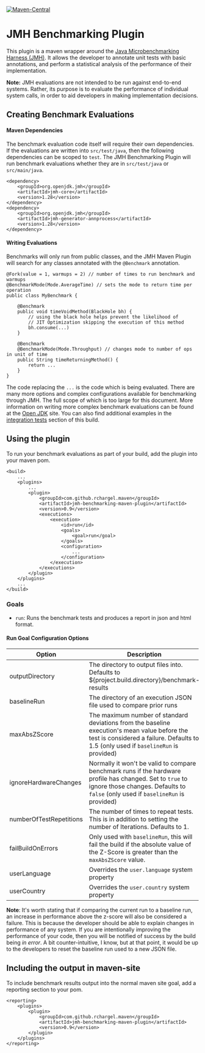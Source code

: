 [![Maven-Central](https://img.shields.io/maven-central/v/com.github.rchargel.maven/jmh-benchmarking-maven-plugin.svg)](https://search.maven.org/search?q=g%3Acom.github.rchargel.maven)

# JMH Benchmarking Plugin

This plugin is a maven wrapper around the 
[Java Microbenchmarking Harness (JMH)](https://openjdk.java.net/projects/code-tools/jmh/). It 
allows the developer to annotate unit tests with basic annotations, and perform a 
statistical analysis of the performance of their implementation. 

**Note:** JMH evaluations are not intended to be run against end-to-end systems. Rather, its
purpose is to evaluate the performance of individual system calls, in order to aid 
developers in making implementation decisions.

## Creating Benchmark Evaluations

#### Maven Dependencies

The benchmark evaluation code itself will require their own dependencies. 
If the evaluations are written into `src/test/java`, then the following dependencies
can be scoped to `test`. The JMH Benchmarking Plugin will run benchmark evaluations
whether they are in `src/test/java` or `src/main/java`. 

    <dependency>
        <groupId>org.openjdk.jmh</groupId>
        <artifactId>jmh-core</artifactId>
        <version>1.28</version>
    </dependency>
    <dependency>
        <groupId>org.openjdk.jmh</groupId>
        <artifactId>jmh-generator-annprocess</artifactId>
        <version>1.28</version>
    </dependency>

#### Writing Evaluations

Benchmarks will only run from public classes, and the JMH Maven Plugin will search
for any classes annotated with the `@Benchmark` annotation.

    @Fork(value = 1, warmups = 2) // number of times to run benchmark and warmups
    @BenchmarkMode(Mode.AverageTime) // sets the mode to return time per operation
    public class MyBenchmark {
        
        @Benchmark
        public void timeVoidMethod(BlackHole bh) {
            // using the black hole helps prevent the likelihood of 
            // JIT Optimization skipping the execution of this method
            bh.consume(...)
        }
        
        @Benchmark
        @BenchmarkMode(Mode.Throughput) // changes mode to number of ops in unit of time
        public String timeReturningMethod() {
            return ...
        }
    }
    
The code replacing the `...` is the code which is being evaluated. There are many more
options and complex configurations available for benchmarking through JMH. The full 
scope of which is too large for this document. More information on writing more complex 
benchmark evaluations can be found at the 
[Open JDK](https://openjdk.java.net/projects/code-tools/jmh/) site. You can also find 
additional examples in the [integration tests](src/it) section of this build.

## Using the plugin

To run your benchmark evaluations as part of your build, add the plugin into your maven pom.

    <build>
        ...
        <plugins>
            ...
            <plugin>
                <groupId>com.github.rchargel.maven</groupId>
                <artifactId>jmh-benchmarking-maven-plugin</artifactId>
                <version>0.9</version>
                <executions>
                    <execution>
                        <id>run</id>
                        <goals>
                            <goal>run</goal>
                        </goals>
                        <configuration>
                            ...
                        </configuration>
                    </execution>
                </executions>
            </plugin>
        </plugins>
        ...
    </build>
    
### Goals

* `run`: Runs the benchmark tests and produces a report in json and html format.
    
#### Run Goal Configuration Options

| Option                  | Description                                                                                                                                                                                   |
|-------------------------|-----------------------------------------------------------------------------------------------------------------------------------------------------------------------------------------------|
| outputDirectory         | The directory to output files into. Defaults to ${project.build.directory}/benchmark-results                                                                                                  |
| baselineRun             | The directory of an execution JSON file used to compare prior runs                                                                                                                            |
| maxAbsZScore            | The maximum number of standard deviations from the baseline execution's mean value before the test is considered a failure. Defaults to 1.5 (only used if `baselineRun` is provided)          |
| ignoreHardwareChanges   | Normally it won't be valid to compare benchmark runs if the hardware profile has changed. Set to `true` to ignore those changes. Defaults to `false` (only used if `baselineRun` is provided) |
| numberOfTestRepetitions | The number of times to repeat tests. This is in addition to setting the number of Iterations. Defaults to 1.                                                                                  |
| failBuildOnErrors       | Only used with `baselineRun`, this will fail the build if the absolute value of the Z-Score is greater than the `maxAbsZScore` value.                                                         |
| userLanguage            | Overrides the `user.language` system property                                                                                                                                                 |
| userCountry             | Overrides the `user.country` system property                                                                                                                                                  |

**Note**: It's worth stating that if comparing the current run to a baseline run, an increase in performance above the z-score will also
be considered a failure. This is because the developer should be able to explain changes in performance of any system. If you are intentionally 
improving the performance of your code, then you will be notified of success by the build being _in error_. A bit counter-intuitive, I know, 
but at that point, it would be up to the developers to reset the baseline run used to a new JSON file.

## Including the output in maven-site

To include benchmark results output into the normal maven site goal, add a reporting section to your pom.

    <reporting>
        <plugins>
            <plugin>
                <groupId>com.github.rchargel.maven</groupId>
                <artifactId>jmh-benchmarking-maven-plugin</artifactId>
                <version>0.9</version>
            </plugin>
        </plugins>
    </reporting>
    

